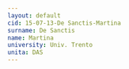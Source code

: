```yaml
---
layout: default 
cid: 15-07-13-De Sanctis-Martina
surname: De Sanctis
name: Martina
university: Univ. Trento
unita: DAS
---
```

